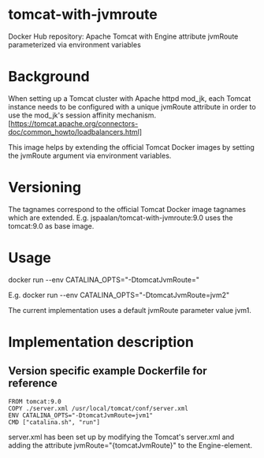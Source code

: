 # tomcat-with-jvmroute
Docker Hub repository: Apache Tomcat with Engine attribute jvmRoute parameterized via environment variables

# Background

When setting up a Tomcat cluster with Apache httpd mod_jk, each Tomcat instance needs to be configured with a unique jvmRoute attribute in order to use the mod_jk's session affinity mechanism. [https://tomcat.apache.org/connectors-doc/common_howto/loadbalancers.html]

This image helps by extending the official Tomcat Docker images by setting the jvmRoute argument via environment variables.

# Versioning

The tagnames correspond to the official Tomcat Docker image tagnames which are extended. E.g. jspaalan/tomcat-with-jvmroute:9.0 uses the tomcat:9.0 as base image.

# Usage

docker run --env CATALINA_OPTS="-DtomcatJvmRoute=<tomcat id>" <image name>

E.g. docker run --env CATALINA_OPTS="-DtomcatJvmRoute=jvm2" <image name>

The current implementation uses a default jvmRoute parameter value jvm1.

# Implementation description

## Version specific example Dockerfile for reference

```
FROM tomcat:9.0
COPY ./server.xml /usr/local/tomcat/conf/server.xml
ENV CATALINA_OPTS="-DtomcatJvmRoute=jvm1"
CMD ["catalina.sh", "run"]
```

server.xml has been set up by modifying the Tomcat's server.xml and adding the attribute jvmRoute="{tomcatJvmRoute}" to the Engine-element.
